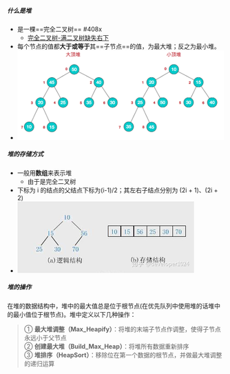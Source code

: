 ##### 什么是堆
- 是一棵==完全二叉树== #408x 
	- [完全二叉树-满二叉树缺失右下](考研/408/数据结构/完全二叉树-满二叉树缺失右下.md)
- 每个节点的值都**大于或等于**其==子节点==的值，为最大堆；反之为最小堆。
- ![](attachments/Pasted%20image%2020221130220543.png)
##### 堆的存储方式
- 一般用**数组**来表示堆
	- 由于是完全二叉树
- 下标为 i 的结点的父结点下标为(i-1)/2；其左右子结点分别为 (2i + 1)、(2i + 2)
- ![](attachments/Pasted%20image%2020221130180847.png)

#####  堆的操作
在堆的数据结构中，堆中的最大值总是位于根节点(在优先队列中使用堆的话堆中的最小值位于根节点)。堆中定义以下几种操作：

> ① **最大堆调整（Max_Heapify）**：将堆的末端子节点作调整，使得子节点永远小于父节点  
> ② **创建最大堆（Build_Max_Heap）**：将堆所有数据重新排序  
> ③ **堆排序（HeapSort）**：移除位在第一个数据的根节点，并做最大堆调整的递归运算